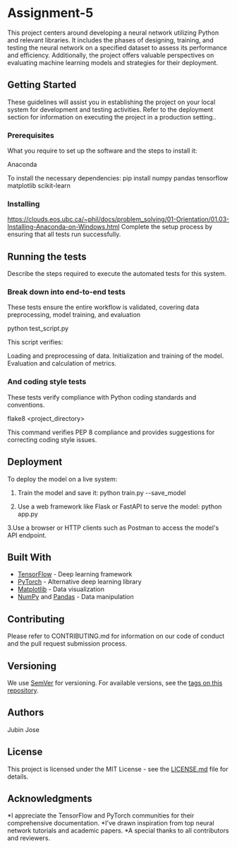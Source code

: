 # Assignment-5

This project centers around developing a neural network utilizing Python and relevant libraries. It includes the phases of designing, training, and testing the neural network on a specified dataset to assess its performance and efficiency. Additionally, the project offers valuable perspectives on evaluating machine learning models and strategies for their deployment.
## Getting Started
These guidelines will assist you in establishing the project on your local system for development and testing activities. Refer to the deployment section for information on executing the project in a production setting..

### Prerequisites
What you require to set up the software and the steps to install it:

Anaconda

To install the necessary dependencies:
pip install numpy pandas tensorflow matplotlib scikit-learn


### Installing

https://clouds.eos.ubc.ca/~phil/docs/problem_solving/01-Orientation/01.03-Installing-Anaconda-on-Windows.html
Complete the setup process by ensuring that all tests run successfully.

## Running the tests


Describe the steps required to execute the automated tests for this system.

### Break down into end-to-end tests

These tests ensure the entire workflow is validated, covering data preprocessing, model training, and evaluation

python test_script.py



This script verifies:

Loading and preprocessing of data.
Initialization and training of the model.
Evaluation and calculation of metrics.

### And coding style tests

These tests verify compliance with Python coding standards and conventions.

flake8 <project_directory>

This command verifies PEP 8 compliance and provides suggestions for correcting coding style issues.

## Deployment

To deploy the model on a live system:

1. Train the model and save it:
python train.py --save_model


2. Use a web framework like Flask or FastAPI to serve the model:
python app.py


3.Use a browser or HTTP clients such as Postman to access the model's API endpoint.

## Built With

* [TensorFlow](https://www.tensorflow.org/) - Deep learning framework
* [PyTorch](https://pytorch.org/) - Alternative deep learning library
* [Matplotlib](https://matplotlib.org/) - Data visualization
* [NumPy](https://numpy.org/) and [Pandas](https://pandas.pydata.org/) - Data manipulation

## Contributing
Please refer to CONTRIBUTING.md for information on our code of conduct and the pull request submission process.

## Versioning

We use [SemVer](http://semver.org/) for versioning. For available versions, see the [tags on this repository](https://github.com/your/project/tags).

## Authors
Jubin Jose

## License

This project is licensed under the MIT License - see the [LICENSE.md](LICENSE.md) file for details.

## Acknowledgments

*I appreciate the TensorFlow and PyTorch communities for their comprehensive documentation.
*I've drawn inspiration from top neural network tutorials and academic papers.
*A special thanks to all contributors and reviewers.
